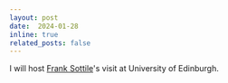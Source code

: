 ```yaml
---
layout: post
date:  2024-01-28
inline: true
related_posts: false
---
```


I will host [Frank Sottile](https://franksottile.github.io/)'s visit at University of Edinburgh. 
 
 